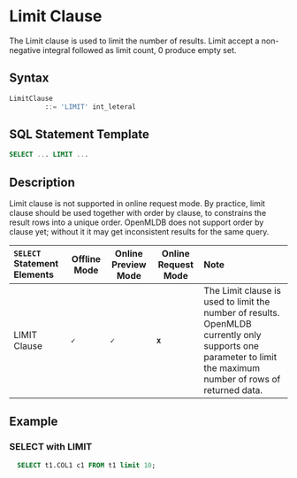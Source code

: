 # Limit Clause

The Limit clause is used to limit the number of results. Limit accept a non-negative integral followed as limit count, 0 produce empty set.

## Syntax

```sql
LimitClause
         ::= 'LIMIT' int_leteral
```

## SQL Statement Template

```SQL
SELECT ... LIMIT ...
```

## Description

Limit clause is not supported in online request mode. By practice, limit clause should be used together with order by clause, to constrains the result rows into a unique order. OpenMLDB does not support order by clause yet; without it it may get inconsistent results for the same query.

| `SELECT` Statement Elements                                | Offline Mode | Online Preview Mode | Online Request Mode | Note                                                                                                                                                          |
|:-----------------------------------------------------------|--------------|---------------------|---------------------|:--------------------------------------------------------------------------------------------------------------------------------------------------------------|
| LIMIT Clause                | **``✓``**    | **``✓``**           | **``x``**           | The Limit clause is used to limit the number of results. OpenMLDB currently only supports one parameter to limit the maximum number of rows of returned data. |


## Example

### SELECT with LIMIT

```SQL
  SELECT t1.COL1 c1 FROM t1 limit 10;
```

